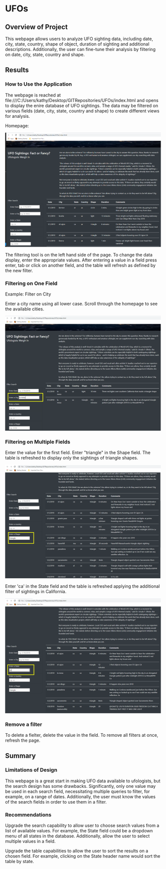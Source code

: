 # UFOs

## Overview of Project

This webpage allows users to analyze UFO sighting data, including date, city, state, country, shape of object, duration of sighting and additional descriptions. Additionally, the user can fine-tune their analysis by filtering on date, city, state, country and shape.

## Results

### How to Use the Application

The webpage is reached at file:///C:/Users/kathy/Desktop/GITRepositories/UFOs/index.html and opens to display the enire database of UFO sightings. The data may be filtered on various fields (date, city, state, country and shape) to create different views for analysis.

Homepage:

![Homepage](static/images/homepage.PNG)

The filtering tool is on the left hand side of the page. To change the data display, enter the appropriate values. After entering a value in a field press enter, tab or click on another field, and the table will refresh as defined by the new filter.

### Filtering on One Field

Example: Filter on City

Enter a city name using all lower case. Scroll through the homepage to see the available cities.

![Filter on City](static/images/city_filter.PNG)

### Filtering on Multiple Fields

Enter the value for the first field. Enter "triangle" in the Shape field. The table is refreshed to display only the sightings of triangle shapes.

![Filter on Shape](static/images/shape_filter.PNG)

Enter 'ca' in the State field and the table is refreshed applying the additional filter of sightings in California. 

![Filter on State](static/images/shape_state_filter.PNG)

### Remove a filter

To delete a fielter, delete the value in the field. To remove all filters at once, refresh the page.

## Summary

### Limitations of Design

This webpage is a great start in making UFO data available to ufologists, but the search design has some drawbacks. Significantly, only one value may be used in each search field, necessitating multiple queries to filter, for example, on a range of dates. Additionally, the user must know the values of the search fields in order to use them in a filter.

### Recommendations

Upgrade the search capability to allow user to choose search values from a list of available values. For example, the State field could be a dropdown menu of all states in the database. Additionally, allow the user to select multiple values in a field.

Upgrade the table capabilities to allow the user to sort the results on a chosen field. For example, clicking on the State header name would sort the table by state.